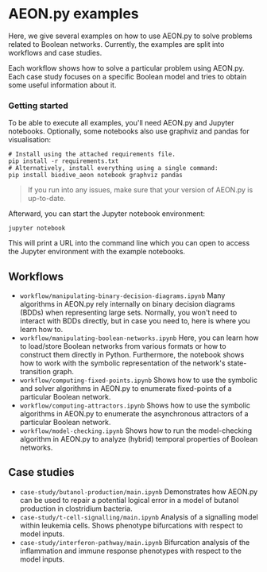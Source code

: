 # AEON.py examples

Here, we give several examples on how to use AEON.py to solve problems related to Boolean networks.
Currently, the examples are split into workflows and case studies.

Each workflow shows how to solve a particular problem using AEON.py. Each case study focuses on a specific
Boolean model and tries to obtain some useful information about it.

### Getting started

To be able to execute all examples, you'll need AEON.py and Jupyter notebooks. Optionally, some 
notebooks also use graphviz and pandas for visualisation:  

```
# Install using the attached requirements file.
pip install -r requirements.txt
# Alternatively, install everything using a single command:
pip install biodive_aeon notebook graphviz pandas
```

 > If you run into any issues, make sure that your version of AEON.py is up-to-date.

Afterward, you can start the Jupyter notebook environment:

```
jupyter notebook
```

This will print a URL into the command line which you can open to access the Jupyter 
environment with the example notebooks.

## Workflows

 - `workflow/manipulating-binary-decision-diagrams.ipynb` Many algorithms in AEON.py rely 
internally on binary decision diagrams (BDDs) when representing large sets. Normally, you won't 
need to interact with BDDs directly, but in case you need to, here is where you learn how to.
 - `workflow/manipulating-boolean-networks.ipynb` Here, you can learn how to load/store Boolean
networks from various formats or how to construct them directly in Python. Furthermore, the notebook
shows how to work with the symbolic representation of the network's state-transition graph.
 - `workflow/computing-fixed-points.ipynb` Shows how to use the symbolic and solver algorithms in
AEON.py to enumerate fixed-points of a particular Boolean network.
 - `workflow/computing-attractors.ipynb` Shows how to use the symbolic algorithms in AEON.py
to enumerate the asynchronous attractors of a particular Boolean network.
- `workflow/model-checking.ipynb` Shows how to run the model-checking algorithm in AEON.py
  to analyze (hybrid) temporal properties of Boolean networks.

## Case studies

 - `case-study/butanol-production/main.ipynb` Demonstrates how AEON.py can be used to repair a potential
logical error in a model of butanol production in clostridium bacteria.
 - `case-study/t-cell-signalling/main.ipynb` Analysis of a signalling model within leukemia cells. Shows
phenotype bifurcations with respect to model inputs.
 - `case-study/interferon-pathway/main.ipynb` Bifurcation analysis of the inflammation and immune response 
phenotypes with respect to the model inputs. 